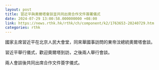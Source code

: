 ```yaml
---
layout: post
title: 習近平與奧爾塔會談並共同出席合作文件簽署儀式
date: 2024-07-29 13:00:58.000000000 +08:00
link: https://news.rthk.hk/rthk/ch/component/k2/1763653-20240729.htm
categories: rthk
---
```


國家主席習近平在北京人民大會堂，同來華國事訪問的東帝汶總統奧爾塔會談。

習近平舉行儀式，歡迎奧爾塔到訪，之後兩人舉行會談。

兩人會談後共同出席合作文件簽字儀式。
